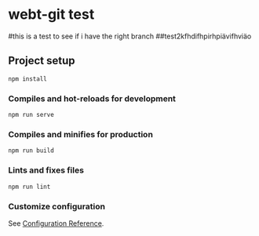 # webt-git test 
#this is a test to see if i have the right branch
##test2kfhdifhpirhpiävifhviäo
## Project setup
```
npm install
```

### Compiles and hot-reloads for development
```
npm run serve
```

### Compiles and minifies for production
```
npm run build
```

### Lints and fixes files
```
npm run lint
```

### Customize configuration
See [Configuration Reference](https://cli.vuejs.org/config/).
